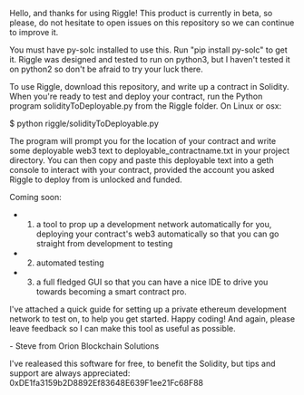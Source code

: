 Hello, and thanks for using Riggle! This product is currently in beta, so please, do not hesitate to open issues on this repository so we can continue to improve it.

You must have py-solc installed to use this. Run "pip install py-solc" to get it. Riggle was designed and tested to run on python3, but I haven't tested it on python2 so don't be afraid to try your luck there.

To use Riggle, download this repository, and write up a contract in Solidity. When you're ready to test and deploy your contract, run the Python program solidityToDeployable.py from the Riggle folder. On Linux or osx:

$ python riggle/solidityToDeployable.py

The program will prompt you for the location of your contract and write some deployable web3 text to deployable_contractname.txt in your project directory. You can then copy and paste this deployable text into a geth console to interact with your contract, provided the account you asked Riggle to deploy from is unlocked and funded.

Coming soon: 

- 1. a tool to prop up a development network automatically for you, deploying your contract's web3 automatically so that you can go straight from development to testing 
- 2. automated testing 
- 3. a full fledged GUI so that you can have a nice IDE to drive you towards becoming a smart contract pro.

I've attached a quick guide for setting up a private ethereum development network to test on, to help you get started. Happy coding! And again, please leave feedback so I can make this tool as useful as possible.

\- Steve from Orion Blockchain Solutions

I've realeased this software for free, to benefit the Solidity, but tips and support are always appreciated: 0xDE1fa3159b2D8892Ef83648E639F1ee21Fc68F88

